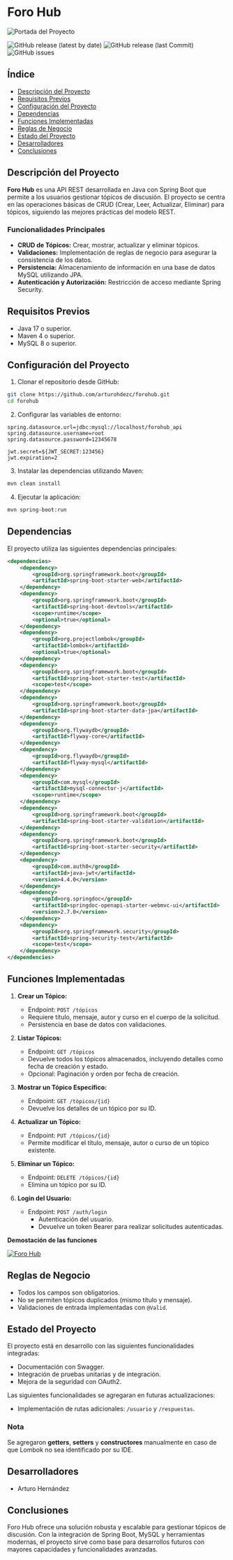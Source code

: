 # Foro Hub

![Portada del Proyecto](http://elearningmasters.galileo.edu/wp-content/uploads/2016/12/Ventajas-y-retos-del-uso-de-foros-virtuales-en-el-aprendizaje-virtual.png)

![GitHub release (latest by date)](https://img.shields.io/github/v/release/usuario/forohub)
![GitHub release (last Commit)](https://img.shields.io/badge/last_commit-30%2F12%2F2024-brightgreen)
![GitHub issues](https://img.shields.io/github/issues/usuario/forohub)

## Índice

- [Descripción del Proyecto](#descripción-del-proyecto)
- [Requisitos Previos](#requisitos-previos)
- [Configuración del Proyecto](#configuración-del-proyecto)
- [Dependencias](#dependencias)
- [Funciones Implementadas](#funciones-implementadas)
- [Reglas de Negocio](#reglas-de-negocio)
- [Estado del Proyecto](#estado-del-proyecto)
- [Desarrolladores](#desarrolladores)
- [Conclusiones](#conclusiones)

## Descripción del Proyecto

**Foro Hub** es una API REST desarrollada en Java con Spring Boot que permite a los usuarios gestionar tópicos de discusión. El proyecto se centra en las operaciones básicas de CRUD (Crear, Leer, Actualizar, Eliminar) para tópicos, siguiendo las mejores prácticas del modelo REST.

### Funcionalidades Principales

- **CRUD de Tópicos:** Crear, mostrar, actualizar y eliminar tópicos.
- **Validaciones:** Implementación de reglas de negocio para asegurar la consistencia de los datos.
- **Persistencia:** Almacenamiento de información en una base de datos MySQL utilizando JPA.
- **Autenticación y Autorización:** Restricción de acceso mediante Spring Security.

## Requisitos Previos

- Java 17 o superior.
- Maven 4 o superior.
- MySQL 8 o superior.

## Configuración del Proyecto

1. Clonar el repositorio desde GitHub:

```bash
git clone https://github.com/arturohdezc/forohub.git
cd forohub
```

2. Configurar las variables de entorno:

```properties
spring.datasource.url=jdbc:mysql://localhost/forohub_api
spring.datasource.username=root
spring.datasource.password=12345678

jwt.secret=${JWT_SECRET:123456}
jwt.expiration=2
```

3. Instalar las dependencias utilizando Maven:

```bash
mvn clean install
```

4. Ejecutar la aplicación:

```bash
mvn spring-boot:run
```

## Dependencias

El proyecto utiliza las siguientes dependencias principales:

```xml
<dependencies>
    <dependency>
        <groupId>org.springframework.boot</groupId>
        <artifactId>spring-boot-starter-web</artifactId>
    </dependency>
    <dependency>
        <groupId>org.springframework.boot</groupId>
        <artifactId>spring-boot-devtools</artifactId>
        <scope>runtime</scope>
        <optional>true</optional>
    </dependency>
    <dependency>
        <groupId>org.projectlombok</groupId>
        <artifactId>lombok</artifactId>
        <optional>true</optional>
    </dependency>
    <dependency>
        <groupId>org.springframework.boot</groupId>
        <artifactId>spring-boot-starter-test</artifactId>
        <scope>test</scope>
    </dependency>
    <dependency>
        <groupId>org.springframework.boot</groupId>
        <artifactId>spring-boot-starter-data-jpa</artifactId>
    </dependency>
    <dependency>
        <groupId>org.flywaydb</groupId>
        <artifactId>flyway-core</artifactId>
    </dependency>
    <dependency>
        <groupId>org.flywaydb</groupId>
        <artifactId>flyway-mysql</artifactId>
    </dependency>
    <dependency>
        <groupId>com.mysql</groupId>
        <artifactId>mysql-connector-j</artifactId>
        <scope>runtime</scope>
    </dependency>
    <dependency>
        <groupId>org.springframework.boot</groupId>
        <artifactId>spring-boot-starter-validation</artifactId>
    </dependency>
    <dependency>
        <groupId>org.springframework.boot</groupId>
        <artifactId>spring-boot-starter-security</artifactId>
    </dependency>
    <dependency>
        <groupId>com.auth0</groupId>
        <artifactId>java-jwt</artifactId>
        <version>4.4.0</version>
    </dependency>
    <dependency>
        <groupId>org.springdoc</groupId>
        <artifactId>springdoc-openapi-starter-webmvc-ui</artifactId>
        <version>2.7.0</version>
    </dependency>
    <dependency>
        <groupId>org.springframework.security</groupId>
        <artifactId>spring-security-test</artifactId>
        <scope>test</scope>
    </dependency>
</dependencies>
```

## Funciones Implementadas

1. **Crear un Tópico:**
   - Endpoint: `POST /tópicos`
   - Requiere título, mensaje, autor y curso en el cuerpo de la solicitud.
   - Persistencia en base de datos con validaciones.

2. **Listar Tópicos:**
   - Endpoint: `GET /tópicos`
   - Devuelve todos los tópicos almacenados, incluyendo detalles como fecha de creación y estado.
   - Opcional: Paginación y orden por fecha de creación.

3. **Mostrar un Tópico Específico:**
   - Endpoint: `GET /tópicos/{id}`
   - Devuelve los detalles de un tópico por su ID.

4. **Actualizar un Tópico:**
   - Endpoint: `PUT /tópicos/{id}`
   - Permite modificar el título, mensaje, autor o curso de un tópico existente.

5. **Eliminar un Tópico:**
   - Endpoint: `DELETE /tópicos/{id}`
   - Elimina un tópico por su ID.

6. **Login del Usuario:**
   - Endpoint: `POST /auth/login`
     - Autenticación del usuario.
     - Devuelve un token Bearer para realizar solicitudes autenticadas.
    
**Demostación de las funciones**

  [![Foro Hub](https://img.freepik.com/vector-gratis/diseno-maqueta-plantilla-reproductor-video-negro_1017-36895.jpg)](https://drive.google.com/file/d/1YRnPsDw9IMCuEne8l0UCAgqeFhNJjXcn/view?usp=sharing)


## Reglas de Negocio

- Todos los campos son obligatorios.
- No se permiten tópicos duplicados (mismo título y mensaje).
- Validaciones de entrada implementadas con `@Valid`.

## Estado del Proyecto

El proyecto está en desarrollo con las siguientes funcionalidades integradas:

- Documentación con Swagger.
- Integración de pruebas unitarias y de integración.
- Mejora de la seguridad con OAuth2.

Las siguientes funcionalidades se agregaran en futuras actualizaciones:
- Implementación de rutas adicionales: `/usuario` y `/respuestas`.

### Nota
Se agregaron **getters**, **setters** y **constructores** manualmente en caso de que Lombok no sea identificado por su IDE.

## Desarrolladores

- Arturo Hernández

## Conclusiones

Foro Hub ofrece una solución robusta y escalable para gestionar tópicos de discusión. Con la integración de Spring Boot, MySQL y herramientas modernas, el proyecto sirve como base para desarrollos futuros con mayores capacidades y funcionalidades avanzadas.
